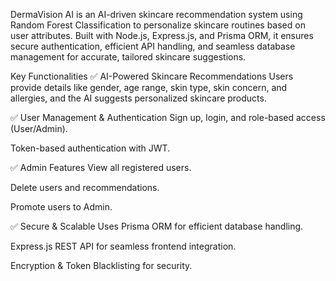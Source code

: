 
DermaVision AI is an AI-driven skincare recommendation system using Random Forest Classification to personalize skincare routines based on user attributes. Built with Node.js, Express.js, and Prisma ORM, it ensures secure authentication, efficient API handling, and seamless database management for accurate, tailored skincare suggestions.

Key Functionalities
✅ AI-Powered Skincare Recommendations
Users provide details like gender, age range, skin type, skin concern, and allergies, and the AI suggests personalized skincare products.

✅ User Management & Authentication
Sign up, login, and role-based access (User/Admin).

Token-based authentication with JWT.

✅ Admin Features
View all registered users.

Delete users and recommendations.

Promote users to Admin.

✅ Secure & Scalable
Uses Prisma ORM for efficient database handling.

Express.js REST API for seamless frontend integration.

Encryption & Token Blacklisting for security.


